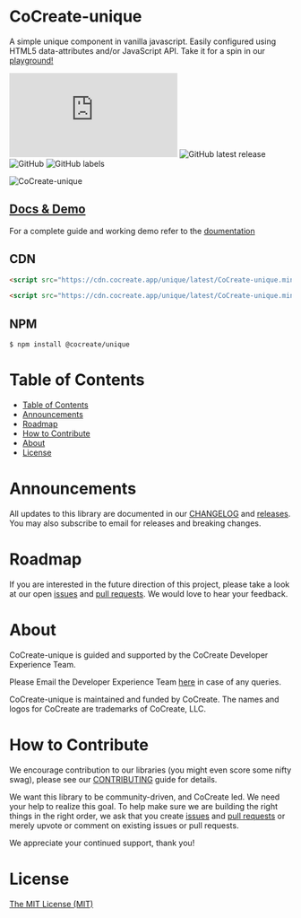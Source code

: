 # CoCreate-unique

A simple unique component in vanilla javascript. Easily configured using HTML5 data-attributes and/or JavaScript API. Take it for a spin in our [playground!](https://cocreate.app/docs/unique)

![GitHub file size in bytes](https://img.shields.io/github/size/CoCreate-app/CoCreate-unique/dist/CoCreate-unique.min.js?label=minified%20size&style=for-the-badge)
![GitHub latest release](https://img.shields.io/github/v/release/CoCreate-app/CoCreate-unique?style=for-the-badge)
![GitHub](https://img.shields.io/github/license/CoCreate-app/CoCreate-unique?style=for-the-badge)
![GitHub labels](https://img.shields.io/github/labels/CoCreate-app/CoCreate-unique/help%20wanted?style=for-the-badge)

![CoCreate-unique](https://cdn.cocreate.app/docs/CoCreate-unique.gif)

## [Docs & Demo](https://cocreate.app/docs/clone)

For a complete guide and working demo refer to the [doumentation](https://cocreate.app/docs/unique)

## CDN

```html
<script src="https://cdn.cocreate.app/unique/latest/CoCreate-unique.min.js"></script>
```

```html
<script src="https://cdn.cocreate.app/unique/latest/CoCreate-unique.min.css"></script>
```

## NPM

```shell
$ npm install @cocreate/unique
```

# Table of Contents

- [Table of Contents](#table-of-contents)
- [Announcements](#announcements)
- [Roadmap](#roadmap)
- [How to Contribute](#how-to-contribute)
- [About](#about)
- [License](#license)

<a name="announcements"></a>

# Announcements

All updates to this library are documented in our [CHANGELOG](https://github.com/CoCreate-app/CoCreate-unique/blob/master/CHANGELOG.md) and [releases](https://github.com/CoCreate-app/CoCreate-unique/releases). You may also subscribe to email for releases and breaking changes.

<a name="roadmap"></a>

# Roadmap

If you are interested in the future direction of this project, please take a look at our open [issues](https://github.com/CoCreate-app/CoCreate-unique/issues) and [pull requests](https://github.com/CoCreate-app/CoCreate-unique/pulls). We would love to hear your feedback.

<a name="about"></a>

# About

CoCreate-unique is guided and supported by the CoCreate Developer Experience Team.

Please Email the Developer Experience Team [here](mailto:develop@cocreate.app) in case of any queries.

CoCreate-unique is maintained and funded by CoCreate. The names and logos for CoCreate are trademarks of CoCreate, LLC.

<a name="contribute"></a>

# How to Contribute

We encourage contribution to our libraries (you might even score some nifty swag), please see our [CONTRIBUTING](https://github.com/CoCreate-app/CoCreate-unique/blob/master/CONTRIBUTING.md) guide for details.

We want this library to be community-driven, and CoCreate led. We need your help to realize this goal. To help make sure we are building the right things in the right order, we ask that you create [issues](https://github.com/CoCreate-app/CoCreate-unique/issues) and [pull requests](https://github.com/CoCreate-app/CoCreate-unique/pulls) or merely upvote or comment on existing issues or pull requests.

We appreciate your continued support, thank you!

# License

[The MIT License (MIT)](https://github.com/CoCreate-app/CoCreate-unique/blob/master/LICENSE)
